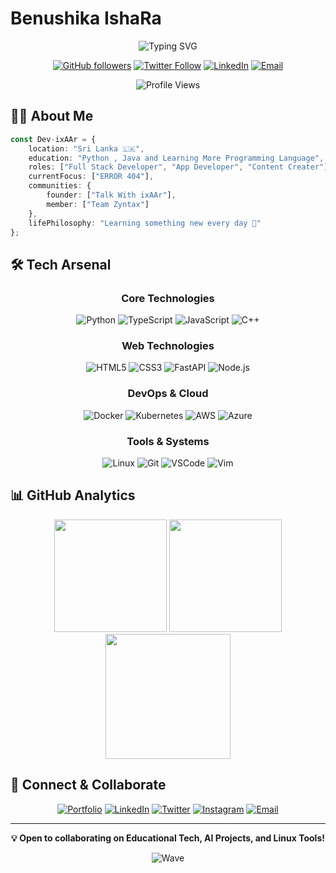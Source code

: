 # Benushika IshaRa

<div align="center">
  
  ![Typing SVG](https://readme-typing-svg.herokuapp.com?font=Fira+Code&weight=435&duration=3000&pause=1000&color=3ABFEF&center=true&vCenter=true&width=435&lines=Full+Stack+Developer;App+Developer;Content+Creater")

  [![GitHub followers](https://img.shields.io/github/followers/Dev-ixAAr?label=Follow&style=social)](https://github.com/Dev-ixAAr)
  [![Twitter Follow](https://img.shields.io/twitter/follow/Dev-ixAAr?style=social)](https://x.com/Dev_ixAAr)
  [![LinkedIn](https://img.shields.io/badge/-LinkedIn-0077B5?style=flat&logo=linkedin&logoColor=white)](https://www.linkedin.com/in/benushika-ishra/)
  [![Email](https://img.shields.io/badge/-Email-D14836?style=flat&logo=gmail&logoColor=white)](mailto:isharaweerasuri@gmail.com)
  
  <img src="https://komarev.com/ghpvc/?username=Dev-ixAAr&color=3ABFEF&style=flat-square&label=Profile+Views" alt="Profile Views" />
</div>

## 👨‍💻 About Me

```typescript
const Dev-ixAAr = {
    location: "Sri Lanka 🇱🇰",
    education: "Python , Java and Learning More Programming Language",
    roles: ["Full Stack Developer", "App Developer", "Content Creater"],
    currentFocus: ["ERROR 404"],
    communities: {
        founder: ["Talk With ixAAr"],
        member: ["Team Zyntax"]
    },
    lifePhilosophy: "Learning something new every day 🚀"
};
```

## 🛠️ Tech Arsenal

<div align="center">

### Core Technologies
![Python](https://img.shields.io/badge/Python-3776AB?style=for-the-badge&logo=python&logoColor=white)
![TypeScript](https://img.shields.io/badge/TypeScript-007ACC?style=for-the-badge&logo=typescript&logoColor=white)
![JavaScript](https://img.shields.io/badge/JavaScript-F7DF1E?style=for-the-badge&logo=javascript&logoColor=black)
![C++](https://img.shields.io/badge/C++-00599C?style=for-the-badge&logo=cplusplus&logoColor=white)

### Web Technologies
![HTML5](https://img.shields.io/badge/HTML5-E34F26?style=for-the-badge&logo=html5&logoColor=white)
![CSS3](https://img.shields.io/badge/CSS3-1572B6?style=for-the-badge&logo=css3&logoColor=white)
![FastAPI](https://img.shields.io/badge/FastAPI-009688?style=for-the-badge&logo=fastapi&logoColor=white)
![Node.js](https://img.shields.io/badge/Node.js-339933?style=for-the-badge&logo=nodedotjs&logoColor=white)

### DevOps & Cloud
![Docker](https://img.shields.io/badge/Docker-2496ED?style=for-the-badge&logo=docker&logoColor=white)
![Kubernetes](https://img.shields.io/badge/Kubernetes-326CE5?style=for-the-badge&logo=kubernetes&logoColor=white)
![AWS](https://img.shields.io/badge/AWS-FF9900?style=for-the-badge&logo=amazonaws&logoColor=white)
![Azure](https://img.shields.io/badge/Azure-0078D4?style=for-the-badge&logo=microsoftazure&logoColor=white)

### Tools & Systems
![Linux](https://img.shields.io/badge/Linux-FCC624?style=for-the-badge&logo=linux&logoColor=black)
![Git](https://img.shields.io/badge/Git-F05032?style=for-the-badge&logo=git&logoColor=white)
![VSCode](https://img.shields.io/badge/VSCode-007ACC?style=for-the-badge&logo=visualstudiocode&logoColor=white)
![Vim](https://img.shields.io/badge/Vim-019733?style=for-the-badge&logo=vim&logoColor=white)

</div>

## 📊 GitHub Analytics

<div align="center">
  <img src="https://github-readme-stats.vercel.app/api?username=Dev-ixAAr&show_icons=true&theme=tokyonight&hide_border=true&bg_color=1A1B27&title_color=3ABFEF&icon_color=3ABFEF" height="180" />
  <img src="https://github-readme-stats.vercel.app/api/top-langs/?username=Dev-ixAAr&layout=compact&theme=tokyonight&hide_border=true&bg_color=1A1B27&title_color=3ABFEF&icon_color=3ABFEF" height="180" />
</div>

<div align="center">
  <img src="https://github-readme-streak-stats.herokuapp.com/?user=Dev-ixAAr&theme=tokyonight&hide_border=true&background=1A1B27&stroke=3ABFEF&ring=3ABFEF&fire=FF9900" height="200" />
</div>

## 🤝 Connect & Collaborate

<div align="center">

[![Portfolio](https://img.shields.io/badge/Portfolio-12100E?style=for-the-badge&logo=google-chrome&logoColor=white)](https://dev-benushika.website/)
[![LinkedIn](https://img.shields.io/badge/LinkedIn-0077B5?style=for-the-badge&logo=linkedin&logoColor=white)](https://www.linkedin.com/in/benushika-ishra/)
[![Twitter](https://img.shields.io/badge/Twitter-1DA1F2?style=for-the-badge&logo=twitter&logoColor=white)](https://twitter.com/kdjayakody)
[![Instagram](https://img.shields.io/badge/Instagram-E4405F?style=for-the-badge&logo=instagram&logoColor=white)](https://www.instagram.com/mr_dev_ixaar/)
[![Email](https://img.shields.io/badge/Email-D14836?style=for-the-badge&logo=gmail&logoColor=white)](mailto:isharaweerasuri@gmail.com)

</div>

---

<div align="center">
  
  **💡 Open to collaborating on Educational Tech, AI Projects, and Linux Tools!**
  
  ![Wave](https://raw.githubusercontent.com/mayhemantt/mayhemantt/Update/svg/Bottom.svg)
</div>



<!-- source code by kd jayakody -->
